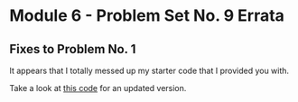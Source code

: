 # Module 6 - Problem Set No. 9 Errata

## Fixes to Problem No. 1

It appears that I totally messed up my starter code that I provided you with.

Take a look at [this code](problem-set-9-problem-1-update.py) for an updated version.

